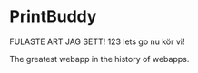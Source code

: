 # PrintBuddy

FULASTE ART JAG SETT!
123 lets go nu kör vi!

The greatest webapp in the history of webapps.

